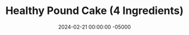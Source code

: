 ---
layout: post
title:  "Healthy Pound Cake (4 Ingredients)"
date:   2024-02-21 00:00:00 -05000
categories: 
- Recipes
- Meme Recipes
permalink: /recipes/pound-cake
image: /assets/Food/Meme/Pound/pound-cover.jpg
ing: pound-ing
facts: pound-facts
Prep: 10
Rest: 
Cook: 30
Source1: 
Source2: 
Description: A traditional pound cake is made with a pound each of eggs, sugar, butter, and flour; that's it. I wanted to create a healthier version with equal parts of 4 ingredients, so I came up with this. I made this as a joke, but it works wells as a better 4 ingredient healthy cake. As to not end up with something massive, I used only a quarter pound of everything, so at least it's a pound total of raw ingredients.
Instructions: 
- In a food processor, blend together all the ingredients everything is finely chopped and mixed, about 2 minutes<br><br>
- <center><img src="/assets/Food/Meme/Pound/pound-1.jpg" alt="" class="instruction-image"></center><br>

- Transfer to a parchment lined and sprayed 9x5" loaf pan<br><br>

- Bake in a preheated 350F oven for about 30 minutes or until a toothpick comes out almost clean, and internal temperature is around 205F.  Transfer to a wire rack to cool completely<br><br>
- <center><img src="/assets/Food/Meme/Pound/pound-3.jpg" alt="" class="instruction-image"></center><br>

- Slice into 12 thin slices (or 3 thick slices for breakfast). Flash free on a plate, before transferring to the freezer to store indefinitely
---